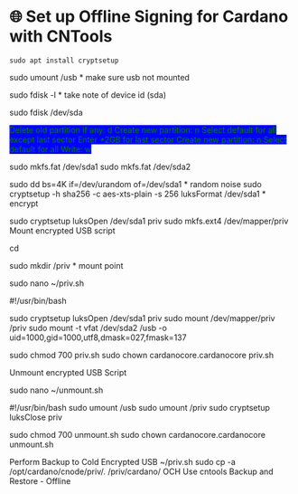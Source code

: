 # 🌐 Set up Offline Signing for Cardano with CNTools

`sudo apt install cryptsetup`

sudo umount /usb \* make sure usb not mounted

sudo fdisk -l \* take note of device id (sda)

sudo fdisk /dev/sda&#x20;

<mark style="color:green;background-color:blue;">Delete old partition if any: d Create new partition: n Select default for all except last sector Enter +2GB for last sector Create new partition: n Select default for all Write: w</mark>

sudo mkfs.fat /dev/sda1 sudo mkfs.fat /dev/sda2

sudo dd bs=4K if=/dev/urandom of=/dev/sda1 \* random noise sudo cryptsetup -h sha256 -c aes-xts-plain -s 256 luksFormat /dev/sda1 \* encrypt

sudo cryptsetup luksOpen /dev/sda1 priv sudo mkfs.ext4 /dev/mapper/priv Mount encrypted USB script

cd

sudo mkdir /priv \* mount point

sudo nano \~/priv.sh

\#!/usr/bin/bash

sudo cryptsetup luksOpen /dev/sda1 priv sudo mount /dev/mapper/priv /priv sudo mount -t vfat /dev/sda2 /usb -o uid=1000,gid=1000,utf8,dmask=027,fmask=137

sudo chmod 700 priv.sh sudo chown cardanocore.cardanocore priv.sh

Unmount encrypted USB Script

sudo nano \~/unmount.sh

\#!/usr/bin/bash sudo umount /usb sudo umount /priv sudo cryptsetup luksClose priv

sudo chmod 700 unmount.sh sudo chown cardanocore.cardanocore unmount.sh

Perform Backup to Cold Encrypted USB \~/priv.sh sudo cp -a /opt/cardano/cnode/priv/. /priv/cardano/ OCH Use cntools Backup and Restore - Offline
